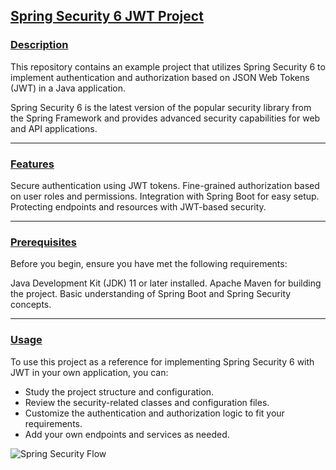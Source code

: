 ## <u>Spring Security 6 JWT Project</u>

### <u>Description</u>
This repository contains an example project 
that utilizes Spring Security 6 to implement 
authentication and authorization based on 
JSON Web Tokens (JWT) in a Java application. 

Spring Security 6 is the latest version of the popular security library
from the Spring Framework and provides advanced security 
capabilities for web and API applications.

***

### <u>Features</u>
Secure authentication using JWT tokens.
Fine-grained authorization based on user roles and permissions.
Integration with Spring Boot for easy setup.
Protecting endpoints and resources with JWT-based security.

***

### <u>Prerequisites</u>
Before you begin, ensure you have met the following requirements:

Java Development Kit (JDK) 11 or later installed.
Apache Maven for building the project.
Basic understanding of Spring Boot and Spring Security concepts.

***

### <u>Usage</u>
To use this project as a reference for implementing Spring Security 6 with JWT
in your own application, you can:

* Study the project structure and configuration.
* Review the security-related classes and configuration files.
* Customize the authentication and authorization logic to fit your requirements.
* Add your own endpoints and services as needed.

![Spring Security Flow](/src/main/resources/templates/spring-security-flow.png)